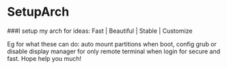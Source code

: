 # SetupArch
###I setup my arch for ideas: Fast | Beautiful | Stable | Customize

Eg for what these can do: auto mount partitions when boot, config grub or disable display manager for only remote terminal when login for secure and fast.
Hope help you much!
